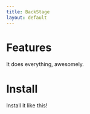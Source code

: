 ```yaml
---
title: BackStage
layout: default
---
```


# Features

It does everything, awesomely.

# Install

Install it like this!
